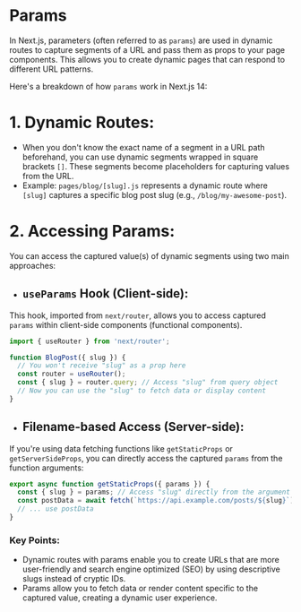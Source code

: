 # Params
In Next.js, parameters (often referred to as `params`) are used in dynamic routes to capture segments of a URL and pass them as props to your page components. This allows you to create dynamic pages that can respond to different URL patterns.

Here's a breakdown of how `params` work in Next.js 14:

# 1. Dynamic Routes:

- When you don't know the exact name of a segment in a URL path beforehand, you can use dynamic segments wrapped in square brackets `[]`. These segments become placeholders for capturing values from the URL.
- Example: `pages/blog/[slug].js` represents a dynamic route where `[slug]` captures a specific blog post slug (e.g., `/blog/my-awesome-post`).

# 2. Accessing Params:

You can access the captured value(s) of dynamic segments using two main approaches:

* ## `useParams` Hook (Client-side):

This hook, imported from `next/router`, allows you to access captured `params` within client-side components (functional components).

```typescript
import { useRouter } from 'next/router';

function BlogPost({ slug }) {
  // You won't receive "slug" as a prop here
  const router = useRouter();
  const { slug } = router.query; // Access "slug" from query object
  // Now you can use the "slug" to fetch data or display content
}
```

* ## Filename-based Access (Server-side):

If you're using data fetching functions like `getStaticProps` or `getServerSideProps`, you can directly access the captured `params` from the function arguments:

```typescript
export async function getStaticProps({ params }) {
  const { slug } = params; // Access "slug" directly from the argument
  const postData = await fetch(`https://api.example.com/posts/${slug}`);
  // ... use postData
}
```

### Key Points:

- Dynamic routes with params enable you to create URLs that are more user-friendly and search engine optimized (SEO) by using descriptive slugs instead of cryptic IDs.
- Params allow you to fetch data or render content specific to the captured value, creating a dynamic user experience.